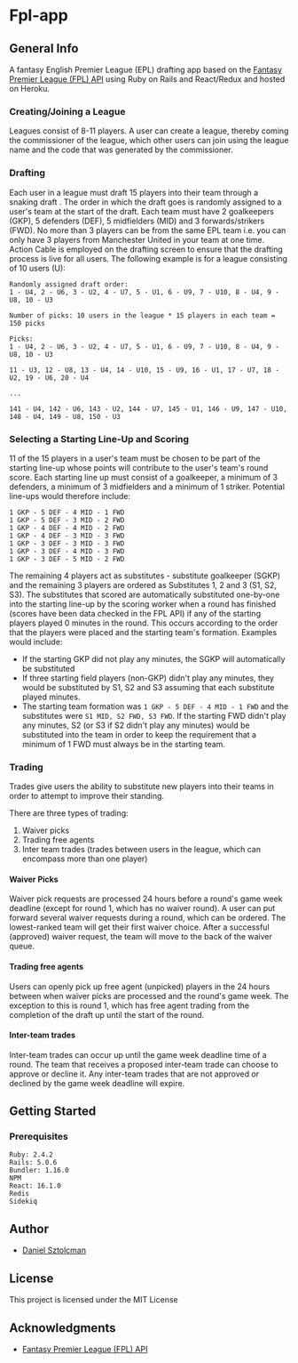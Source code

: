 # Fpl-app

## General Info

A fantasy English Premier League (EPL) drafting app based on the [Fantasy Premier League (FPL) API](https://fantasy.premierleague.com/drf/bootstrap-static) using Ruby on Rails and React/Redux and hosted on Heroku.

### Creating/Joining a League

Leagues consist of 8-11 players. A user can create a league, thereby coming the commissioner of the league, which other users can join using the league name and the code that was generated by the commissioner.

### Drafting

Each user in a league must draft 15 players into their team through a snaking draft . The order in which the draft goes is randomly assigned to a user's team at the start of the draft. Each team must have 2 goalkeepers (GKP), 5 defenders (DEF), 5 midfielders (MID) and 3 forwards/strikers (FWD). No more than 3 players can be from the same EPL team i.e. you can only have 3 players from Manchester United in your team at one time. Action Cable is employed on the drafting screen to ensure that the drafting process is live for all users. The following example is for a league consisting of 10 users (U):

```
Randomly assigned draft order:
1 - U4, 2 - U6, 3 - U2, 4 - U7, 5 - U1, 6 - U9, 7 - U10, 8 - U4, 9 - U8, 10 - U3

Number of picks: 10 users in the league * 15 players in each team = 150 picks

Picks:
1 - U4, 2 - U6, 3 - U2, 4 - U7, 5 - U1, 6 - U9, 7 - U10, 8 - U4, 9 - U8, 10 - U3

11 - U3, 12 - U8, 13 - U4, 14 - U10, 15 - U9, 16 - U1, 17 - U7, 18 - U2, 19 - U6, 20 - U4

...

141 - U4, 142 - U6, 143 - U2, 144 - U7, 145 - U1, 146 - U9, 147 - U10, 148 - U4, 149 - U8, 150 - U3
```


### Selecting a Starting Line-Up and Scoring

11 of the 15 players in a user's team must be chosen to be part of the starting line-up whose points will contribute to the user's team's round score. Each starting line up must consist of a goalkeeper, a minimum of 3 defenders, a minimum of 3 midfielders and a minimum of 1 striker. Potential line-ups would therefore include:
```
1 GKP - 5 DEF - 4 MID - 1 FWD
1 GKP - 5 DEF - 3 MID - 2 FWD
1 GKP - 4 DEF - 4 MID - 2 FWD
1 GKP - 4 DEF - 3 MID - 3 FWD
1 GKP - 3 DEF - 3 MID - 3 FWD
1 GKP - 3 DEF - 4 MID - 3 FWD
1 GKP - 3 DEF - 5 MID - 2 FWD
```
The remaining 4 players act as substitutes - substitute goalkeeper (SGKP) and the remaining 3 players are ordered as Substitutes 1, 2 and 3 (S1, S2, S3). The substitutes that scored are automatically substituted one-by-one into the starting line-up by the scoring worker when a round has finished (scores have been data checked in the FPL API) if any of the starting players played 0 minutes in the round. This occurs according to the  order that the players were placed and the starting team's formation. Examples would include:

 - If the starting GKP did not play any minutes, the SGKP will automatically be substituted
 - If three starting field players (non-GKP) didn't play any minutes, they would be substituted by S1, S2 and S3 assuming that each substitute played minutes.
 - The starting team formation was `1 GKP - 5 DEF - 4 MID - 1 FWD` and the substitutes were `S1 MID, S2 FWD, S3 FWD`. If the starting FWD didn't play any minutes, S2 (or S3 if S2 didn't play any minutes) would be substituted into the team in order to keep the requirement that a minimum of 1 FWD must always be in the starting team.

### Trading
Trades give users the ability to substitute new players into their teams in order to attempt to improve their standing.

There are three types of trading:

 1. Waiver picks
 2. Trading free agents
 3. Inter team trades (trades between users in the league, which can encompass more than one player)

#### Waiver Picks
Waiver pick requests are processed 24 hours before a round's game week deadline (except for round 1, which has no waiver round).  A user can put forward several waiver requests during a round, which can be ordered. The lowest-ranked team will get their first waiver choice. After a successful (approved) waiver request, the team will move to the back of the waiver queue.

#### Trading free agents

Users can openly pick up free agent (unpicked) players in the 24 hours between when waiver picks are processed and the round's game week. The exception to this is round 1, which has free agent trading from the completion of the draft up until the start of the round.

#### Inter-team trades
Inter-team trades can occur up until the game week deadline time of a round. The team that receives a proposed inter-team trade can choose to approve or decline it. Any inter-team trades that are not approved or declined by the game week deadline will expire.


## Getting Started

### Prerequisites

```
Ruby: 2.4.2
Rails: 5.0.6
Bundler: 1.16.0
NPM
React: 16.1.0
Redis
Sidekiq
```

## Author

* [Daniel Sztolcman](https://github.com/djstozza)


## License

This project is licensed under the MIT License

## Acknowledgments

* [Fantasy Premier League (FPL) API](https://fantasy.premierleague.com/drf/bootstrap-static)
